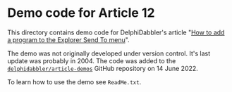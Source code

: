 # Demo code for Article 12

This directory contains demo code for DelphiDabbler's article "[How to add a program to the Explorer Send To menu](https://delphidabbler.com/articles/article-12)".

The demo was not originally developed under version control. It's last update was probably in 2004. The code was added to the [`delphidabbler/article-demos`](https://github.com/delphidabbler/article-demos) GitHub repository on 14 June 2022.

To learn how to use the demo see `ReadMe.txt`.
